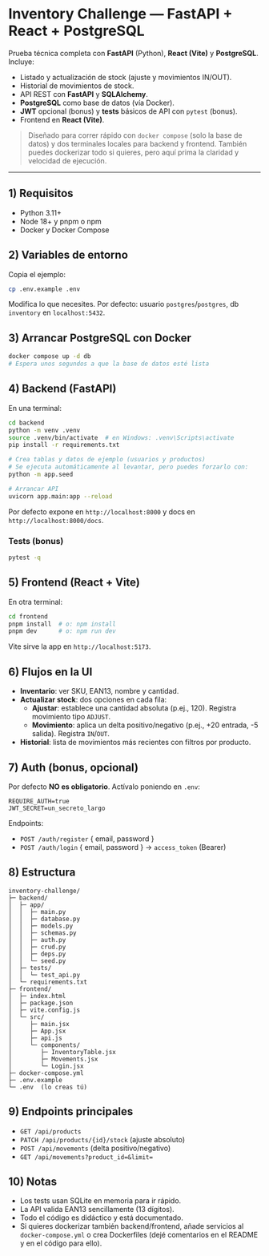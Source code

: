 # Inventory Challenge — FastAPI + React + PostgreSQL

Prueba técnica completa con **FastAPI** (Python), **React (Vite)** y **PostgreSQL**. Incluye:
- Listado y actualización de stock (ajuste y movimientos IN/OUT).
- Historial de movimientos de stock.
- API REST con **FastAPI** y **SQLAlchemy**.
- **PostgreSQL** como base de datos (vía Docker).
- **JWT** opcional (bonus) y **tests** básicos de API con `pytest` (bonus).
- Frontend en **React (Vite)**.

> Diseñado para correr rápido con `docker compose` (solo la base de datos) y dos terminales locales para backend y frontend. También puedes dockerizar todo si quieres, pero aquí prima la claridad y velocidad de ejecución.

---

## 1) Requisitos
- Python 3.11+
- Node 18+ y pnpm o npm
- Docker y Docker Compose

## 2) Variables de entorno
Copia el ejemplo:
```bash
cp .env.example .env
```
Modifica lo que necesites. Por defecto: usuario `postgres`/`postgres`, db `inventory` en `localhost:5432`.

## 3) Arrancar PostgreSQL con Docker
```bash
docker compose up -d db
# Espera unos segundos a que la base de datos esté lista
```

## 4) Backend (FastAPI)
En una terminal:
```bash
cd backend
python -m venv .venv
source .venv/bin/activate  # en Windows: .venv\Scripts\activate
pip install -r requirements.txt

# Crea tablas y datos de ejemplo (usuarios y productos)
# Se ejecuta automáticamente al levantar, pero puedes forzarlo con:
python -m app.seed

# Arrancar API
uvicorn app.main:app --reload
```
Por defecto expone en `http://localhost:8000` y docs en `http://localhost:8000/docs`.

### Tests (bonus)
```bash
pytest -q
```

## 5) Frontend (React + Vite)
En otra terminal:
```bash
cd frontend
pnpm install  # o: npm install
pnpm dev      # o: npm run dev
```
Vite sirve la app en `http://localhost:5173`.

## 6) Flujos en la UI
- **Inventario**: ver SKU, EAN13, nombre y cantidad.
- **Actualizar stock**: dos opciones en cada fila:
  - **Ajustar**: establece una cantidad absoluta (p.ej., 120). Registra movimiento tipo `ADJUST`.
  - **Movimiento**: aplica un delta positivo/negativo (p.ej., +20 entrada, -5 salida). Registra `IN`/`OUT`.
- **Historial**: lista de movimientos más recientes con filtros por producto.

## 7) Auth (bonus, opcional)
Por defecto **NO es obligatorio**. Actívalo poniendo en `.env`:
```
REQUIRE_AUTH=true
JWT_SECRET=un_secreto_largo
```
Endpoints:
- `POST /auth/register` { email, password }
- `POST /auth/login` { email, password } → `access_token` (Bearer)

## 8) Estructura
```
inventory-challenge/
├─ backend/
│  ├─ app/
│  │  ├─ main.py
│  │  ├─ database.py
│  │  ├─ models.py
│  │  ├─ schemas.py
│  │  ├─ auth.py
│  │  ├─ crud.py
│  │  ├─ deps.py
│  │  └─ seed.py
│  ├─ tests/
│  │  └─ test_api.py
│  └─ requirements.txt
├─ frontend/
│  ├─ index.html
│  ├─ package.json
│  ├─ vite.config.js
│  └─ src/
│     ├─ main.jsx
│     ├─ App.jsx
│     ├─ api.js
│     └─ components/
│        ├─ InventoryTable.jsx
│        ├─ Movements.jsx
│        └─ Login.jsx
├─ docker-compose.yml
├─ .env.example
└─ .env  (lo creas tú)
```

## 9) Endpoints principales
- `GET /api/products`
- `PATCH /api/products/{id}/stock`  (ajuste absoluto)
- `POST /api/movements`  (delta positivo/negativo)
- `GET /api/movements?product_id=&limit=`

## 10) Notas
- Los tests usan SQLite en memoria para ir rápido.
- La API valida EAN13 sencillamente (13 dígitos).
- Todo el código es didáctico y está documentado.
- Si quieres dockerizar también backend/frontend, añade servicios al `docker-compose.yml` o crea Dockerfiles (dejé comentarios en el README y en el código para ello).
